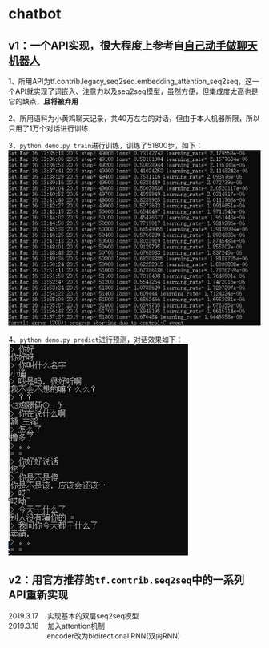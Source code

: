 # chatbot
## v1：一个API实现，很大程度上参考自[自己动手做聊天机器人](http://www.shareditor.com/blogshow?blogId=136)
1、所用API为tf.contrib.legacy_seq2seq.embedding_attention_seq2seq，这一个API就实现了词嵌入、注意力以及seq2seq模型，虽然方便，但集成度太高也是它的缺点，**且将被弃用**  

2、所用语料为小黄鸡聊天记录，共40万左右的对话，但由于本人机器所限，所以只用了1万个对话进行训练

3、`python demo.py train`进行训练，训练了51800步，如下：  
![](chatbot_v1/chatbot_v1_loss.png)

4、`python demo.py predict`进行预测，对话效果如下：  
![](chatbot_v1/chatbot_v1_predict.png)  

## v2：用官方推荐的`tf.contrib.seq2seq`中的一系列API重新实现  
2019.3.17  &emsp;实现基本的双层seq2seq模型  
2019.3.18  &emsp;加入attention机制  
&emsp;&emsp;&emsp;&emsp;&emsp;&ensp;encoder改为bidirectional RNN(双向RNN)